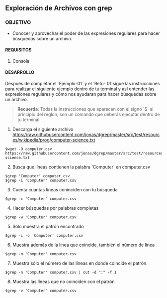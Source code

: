 ## Exploración de Archivos con grep

### OBJETIVO 
 - Conocer y aprovechar el poder de las expresiones regulares para hacer búsquedas sobre un archivo.

#### REQUISITOS 
1. Consola

#### DESARROLLO

Después de completar el ´Ejemplo-01´ y el ´Reto- 01´sigue las instrucciones para realizar el siguiente ejemplo dentro de tu terminal y así entender las expresiones regulares y cómo nos ayudaran para hacer búsquedas sobre un archivo.

> **Recuerda**: Todas la instrucciones que aparecen con el signo ´$´ al principio del reglon, son un comando que deberás ejecutar dentro de tu terminal.  

1. Descarga el siguiente archivo https://raw.githubusercontent.com/jonas/dgrep/master/src/test/resources/wikipedia/prog/computer-science.txt
```
$wget -O computer.csv https://raw.githubusercontent.com/jonas/dgrep/master/src/test/resources/wikipedia/prog/computer-science.txt
```
2. Busca que líneas contienen la palabra 'Computer' en computer.csv
````
$grep 'Computer' computer.csv
$grep -i 'Computer' computer.csv

````
3. Cuenta cuántas líneas coninciden con tu búsqueda
````
$grep -c 'Computer' computer.csv
````
4. Hacer búsquedas por palabras completas
```
$grep -w 'Computer' computer.csv
```
5. Sólo muestra el patrón encontrado
```
$grep -i -o 'Computer' computer.csv
```
6. Muestra además de la línea que coincide, también el número de línea
```
$grep -n 'Computer' computer.csv
```
7. Muestra sólo el número de las líneas en donde coincide el patrón.
```
$grep -n 'Computer' computer.csv | cut -d ":" -f 1
```
8. Muestra las líneas que no coinciden con el patrón
```
$grep -v 'Computer' computer.csv
````
